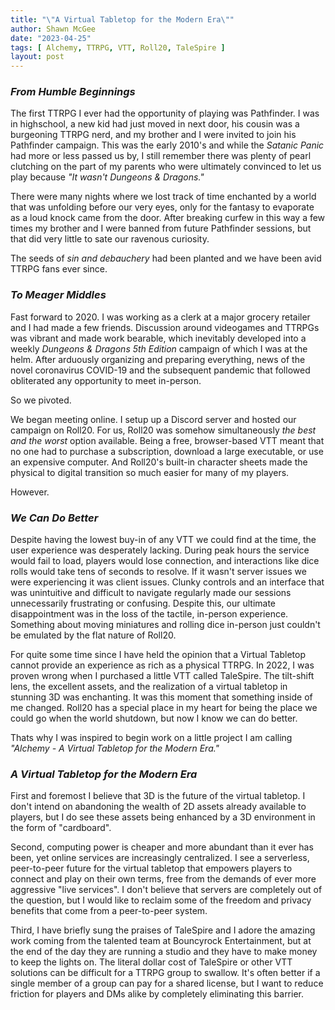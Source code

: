 ```yaml
---
title: "\"A Virtual Tabletop for the Modern Era\""
author: Shawn McGee
date: "2023-04-25"
tags: [ Alchemy, TTRPG, VTT, Roll20, TaleSpire ]
layout: post
---
```


### *From Humble Beginnings*

The first TTRPG I ever had the opportunity of playing was Pathfinder. I was in highschool, a new kid had just moved in next door, his cousin was a burgeoning TTRPG nerd, and my brother and I were invited to join his Pathfinder campaign. This was the early 2010's and while the *Satanic Panic* had more or less passed us by, I still remember there was plenty of pearl clutching on the part of my parents who were ultimately convinced to let us play because *"It wasn't Dungeons & Dragons."*

There were many nights where we lost track of time enchanted by a world that was unfolding before our very eyes, only for the fantasy to evaporate as a loud knock came from the door. After breaking curfew in this way a few times my brother and I were banned from future Pathfinder sessions, but that did very little to sate our ravenous curiosity.

The seeds of *sin and debauchery* had been planted and we have been avid TTRPG fans ever since.

### *To Meager Middles*

Fast forward to 2020. I was working as a clerk at a major grocery retailer and I had made a few friends. Discussion around videogames and TTRPGs was vibrant and made work bearable, which inevitably developed into a weekly *Dungeons & Dragons 5th Edition* campaign of which I was at the helm. After arduously organizing and preparing everything, news of the novel coronavirus COVID-19 and the subsequent pandemic that followed obliterated any opportunity to meet in-person.

So we pivoted.

We began meeting online. I setup up a Discord server and hosted our campaign on Roll20. For us, Roll20 was somehow simultaneously *the best and the worst* option available. Being a free, browser-based VTT meant that no one had to purchase a subscription, download a large executable, or use an expensive computer. And Roll20's built-in character sheets made the physical to digital transition so much easier for many of my players.

However.

### *We Can Do Better*

Despite having the lowest buy-in of any VTT we could find at the time, the user experience was desperately lacking. During peak hours the service would fail to load, players would lose connection, and interactions like dice rolls would take tens of seconds to resolve. If it wasn't server issues we were experiencing it was client issues. Clunky controls and an interface that was unintuitive and difficult to navigate regularly made our sessions unnecessarily frustrating or confusing. Despite this, our ultimate disappointment was in the loss of the tactile, in-person experience. Something about moving miniatures and rolling dice in-person just couldn't be emulated by the flat nature of Roll20.

For quite some time since I have held the opinion that a Virtual Tabletop cannot provide an experience as rich as a physical TTRPG. In 2022, I was proven wrong when I purchased a little VTT called TaleSpire. The tilt-shift lens, the excellent assets, and the realization of a virtual tabletop in stunning 3D was enchanting. It was this moment that something inside of me changed. Roll20 has a special place in my heart for being the place we could go when the world shutdown, but now I know we can do better.

Thats why I was inspired to begin work on a little project I am calling *"Alchemy - A Virtual Tabletop for the Modern Era."*

### *A Virtual Tabletop for the Modern Era*
First and foremost I believe that 3D is the future of the virtual tabletop. I don't intend on abandoning the wealth of 2D assets already available to players, but I do see these assets being enhanced by a 3D environment in the form of "cardboard".

Second, computing power is cheaper and more abundant than it ever has been, yet online services are increasingly centralized. I see a serverless, peer-to-peer future for the virtual tabletop that empowers players to connect and play on their own terms, free from the demands of ever more aggressive "live services". I don't believe that servers are completely out of the question, but I would like to reclaim some of the freedom and privacy benefits that come from a peer-to-peer system.

Third, I have briefly sung the praises of TaleSpire and I adore the amazing work coming from the talented team at Bouncyrock Entertainment, but at the end of the day they are running a studio and they have to make money to keep the lights on. The literal dollar cost of TaleSpire or other VTT solutions can be difficult for a TTRPG group to swallow. It's often better if a single member of a group can pay for a shared license, but I want to reduce friction for players and DMs alike by completely eliminating this barrier.